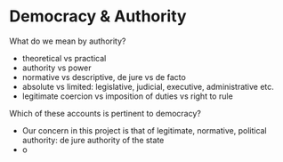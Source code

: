 Democracy & Authority
=====================

What do we mean by authority?

- theoretical vs practical
- authority vs power
- normative vs descriptive, de jure vs de facto
- absolute vs limited: legislative, judicial, executive, administrative etc.
- legitimate coercion vs imposition of duties vs right to rule

Which of these accounts is pertinent to democracy?

- Our concern in this project is that of legitimate, normative, political authority: de jure authority of the state
- o


